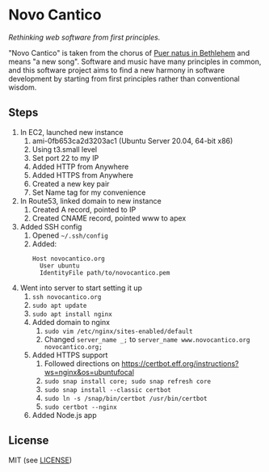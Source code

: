 # Novo Cantico

*Rethinking web software from first principles.*

"Novo Cantico" is taken from the chorus of [Puer natus in Bethlehem](https://www.youtube.com/watch?v=A1k5YTmxIVc&t=2573s) and means "a new song". Software and music have many principles in common, and this software project aims to find a new harmony in software development by starting from first principles rather than conventional wisdom.


## Steps

1. In EC2, launched new instance
   1. ami-0fb653ca2d3203ac1 (Ubuntu Server 20.04, 64-bit x86)
   2. Using t3.small level
   4. Set port 22 to my IP
   5. Added HTTP from Anywhere
   6. Added HTTPS from Anywhere
   7. Created a new key pair
   8. Set Name tag for my convenience
3. In Route53, linked domain to new instance
   1. Created A record, pointed to IP
   2. Created CNAME record, pointed www to apex
4. Added SSH config
   1. Opened `~/.ssh/config`
   2. Added:
      ```
      Host novocantico.org
        User ubuntu
        IdentityFile path/to/novocantico.pem
      ```
5. Went into server to start setting it up
   1. `ssh novocantico.org`
   2. `sudo apt update`
   3. `sudo apt install nginx`
   4. Added domain to nginx
      1. `sudo vim /etc/nginx/sites-enabled/default`
      2. Changed `server_name _;` to `server_name www.novocantico.org novocantico.org;`
   5. Added HTTPS support
      1. Followed directions on https://certbot.eff.org/instructions?ws=nginx&os=ubuntufocal
      2. `sudo snap install core; sudo snap refresh core`
      3. `sudo snap install --classic certbot`
      4. `sudo ln -s /snap/bin/certbot /usr/bin/certbot`
      5. `sudo certbot --nginx`
   6. Added Node.js app

## License

MIT (see [LICENSE](LICENSE))
